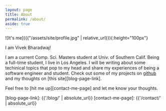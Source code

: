 ```yaml
---
layout: page
title: About
permalink: /about/
aside: true
---
```


![It's me]({{"/assets/site/profile.jpg" | relative_url}}){:height="100px"}

I am Vivek Bharadwaj!

I am a current Comp. Sci. Masters student at Univ. of Southern Calif. Being a full-time student, I live in Los Angeles. I will be writing about some techinical topics that pop to my head and share my experiences of being a software engineer and student.
Check out some of my projects on [github][github-profile] and my thoughts on [this site][blog-page-link].

Feel free to [hit me up][contact-me-page] and let me know your thoughts.

[github-profile]: https://github.com/bvivek35
[blog-page-link]: {{'/blog/' | absolute_url}}
[contact-me-page]: {{'/contact/' | absolute_url}}